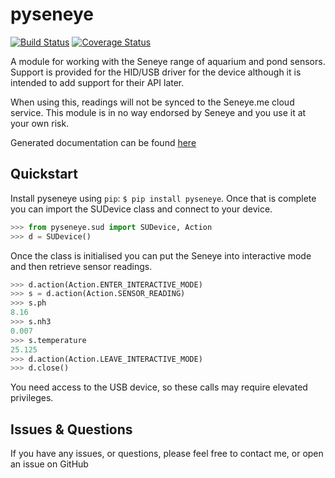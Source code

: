 # pyseneye

[![Build Status](https://travis-ci.org/mcclown/pyseneye.svg?branch=master)](https://travis-ci.org/mcclown/pyseneye)
[![Coverage Status](https://coveralls.io/repos/mcclown/pyseneye/badge.svg?branch=master&service=github)](https://coveralls.io/github/mcclown/pyseneye?branch=master)


A module for working with the Seneye range of aquarium and pond sensors. Support is provided for the HID/USB driver for the device although it is intended to add support for their API later.

When using this, readings will not be synced to the Seneye.me cloud service. This module is in no way endorsed by Seneye and you use it at your own risk.

Generated documentation can be found [here](http://pyseneye.readthedocs.io/en/latest/)

Quickstart
----------

Install pyseneye using `pip`: `$ pip install pyseneye`. Once that is complete you can import the SUDevice class and connect to your device.

```python
>>> from pyseneye.sud import SUDevice, Action
>>> d = SUDevice()
```

Once the class is initialised you can put the Seneye into interactive mode and then retrieve sensor readings.

```python
>>> d.action(Action.ENTER_INTERACTIVE_MODE)
>>> s = d.action(Action.SENSOR_READING)
>>> s.ph
8.16
>>> s.nh3
0.007
>>> s.temperature
25.125
>>> d.action(Action.LEAVE_INTERACTIVE_MODE)
>>> d.close()
```

You need access to the USB device, so these calls may require elevated privileges.

Issues & Questions
------------------

If you have any issues, or questions, please feel free to contact me, or open an issue on GitHub

